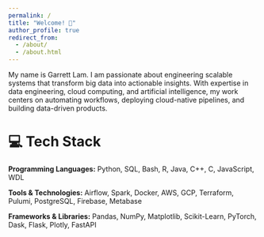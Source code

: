 ```yaml
---
permalink: /
title: "Welcome! 👋"
author_profile: true
redirect_from: 
  - /about/
  - /about.html
---
```


My name is Garrett Lam. I am passionate about engineering scalable systems that transform big data into actionable insights. With expertise in data engineering, cloud computing, and artificial intelligence, my work centers on automating workflows, deploying cloud-native pipelines, and building data-driven products. 

💻 Tech Stack
======
**Programming Languages:** Python, SQL, Bash, R, Java, C++, C, JavaScript, WDL

**Tools & Technologies:** Airflow, Spark, Docker, AWS, GCP, Terraform, Pulumi, PostgreSQL, Firebase, Metabase

**Frameworks & Libraries:** Pandas, NumPy, Matplotlib, Scikit-Learn, PyTorch, Dask, Flask, Plotly, FastAPI
